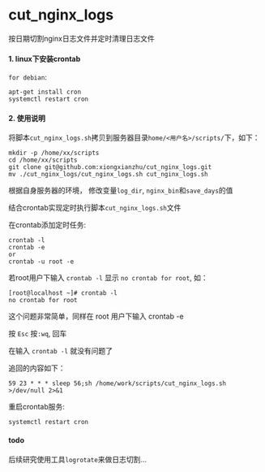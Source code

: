 # cut_nginx_logs

按日期切割nginx日志文件并定时清理日志文件

#### 1. linux下安装crontab

`for debian`:

```
apt-get install cron
systemctl restart cron
```

#### 2. 使用说明

将脚本`cut_nginx_logs.sh`拷贝到服务器目录`home/<用户名>/scripts/`下，如下：

```
mkdir -p /home/xx/scripts
cd /home/xx/scripts
git clone git@github.com:xiongxianzhu/cut_nginx_logs.git
mv ./cut_nginx_logs/cut_nginx_logs.sh cut_nginx_logs.sh
```

根据自身服务器的环境， 修改变量`log_dir`, `nginx_bin`和`save_days`的值

结合crontab实现定时执行脚本`cut_nginx_logs.sh`文件

在crontab添加定时任务:

```
crontab -l
crontab -e
or
crontab -u root -e
```

若root用户下输入 `crontab -l` 显示 `no crontab for root`, 如：

```
[root@localhost ~]# crontab -l
no crontab for root
```

这个问题非常简单，同样在 root 用户下输入 crontab -e

按 `Esc` 按`:wq`, 回车

在输入 `crontab -l` 就没有问题了

追回的内容如下：

```
59 23 * * * sleep 56;sh /home/work/scripts/cut_nginx_logs.sh >/dev/null 2>&1
```

重启crontab服务:

```
systemctl restart cron
```

#### todo

后续研究使用工具`logrotate`来做日志切割...